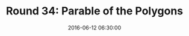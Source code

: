---
layout: post
title:  "Round 34: Parable of the Polygons"
date:   2016-06-12 06:30:00
status: notext
---